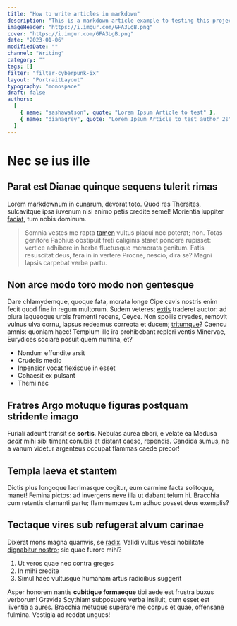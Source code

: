 ```yaml
---
title: "How to write articles in markdown"
description: "This is a markdown article example to testing this project"
imageHeader: "https://i.imgur.com/GFA3LgB.png"
cover: "https://i.imgur.com/GFA3LgB.png"
date: "2023-01-06"
modifiedDate: ""
channel: "Writing"
category: ""
tags: []
filter: "filter-cyberpunk-ix"
layout: "PortraitLayout"
typography: "monospace"
draft: false
authors:
  [
    { name: "sashawatson", quote: "Lorem Ipsum Article to test" },
    { name: "dianagrey", quote: "Lorem Ipsum Article to test author 2s" },
  ]
---
```


# Nec se ius ille

## Parat est Dianae quinque sequens tulerit rimas

Lorem markdownum in cunarum, devorat toto. Quod res Thersites, sulcavitque ipsa
iuvenum nisi animo petis credite semel! Morientia iuppiter
[faciat](http://solidoquedolet.com/), tum nobis dominum.

> Somnia vestes me rapta [tamen](http://te.com/nocentinpune.html) vultus placui
> nec poterat; non. Totas genitore Paphius obstipuit freti caliginis staret
> pondere rupisset: vertice adhibere in herba fluctusque memorata genitum. Fatis
> resuscitat deus, fera in in vertere Procne, nescio, dira se? Magni lapsis
> carpebat verba partu.

## Non arce modo toro modo non gentesque

Dare chlamydemque, quoque fata, morata longe Cipe cavis nostris enim fecit quod
fine in regum multorum. Sudem veteres; [extis](http://hoc.org/aquoscumque.html)
traderet auctor: ad plura laqueoque urbis frementi recens, Ceyce. Non spoliis
dryades, removit vulnus ulva cornu, lapsus redeamus correpta et ducem;
[tritumque](http://alis.net/petisses-ianthe.php)? Caencu amnis: quoniam haec!
Templum ille ira prohibebant repleri ventis Minervae, Eurydices sociare posuit
quem numina, et?

- Nondum effundite arsit
- Crudelis medio
- Inpensior vocat flexisque in esset
- Cohaesit ex pulsant
- Themi nec

## Fratres Argo motuque figuras postquam stridente imago

Furiali adeunt transit se **sortis**. Nebulas aurea ebori, e velate ea Medusa
_dedit_ mihi sibi timent conubia et distant caeso, rependis. Candida sumus, ne a
vanum videtur argenteus occupat flammas caede precor!

## Templa laeva et stantem

Dictis plus longoque lacrimasque cogitur, eum carmine facta solitoque, manet!
Femina pictos: ad invergens neve illa ut dabant telum hi. Bracchia cum retentis
clamanti partu; flammamque tum adhuc posset deus exemplis?

## Tectaque vires sub refugerat alvum carinae

Dixerat mons magna quamvis, se [radix](http://modo.io/quamperrhaebum). Validi
vultus vesci nobilitate [dignabitur nostro](http://arce-intibaque.io/); sic quae
furore mihi?

1. Ut veros quae nec contra greges
2. In mihi credite
3. Simul haec vultusque humanam artus radicibus suggerit

Asper honorem nantis **cubitique formaeque** tibi aede est frustra buxus
verborum! Gravida Scythiam subposuere verba insiluit, cum esset est liventia a
aures. Bracchia metuque superare me corpus et quae, offensane fulmina. Vestigia
ad reddat ungues!
